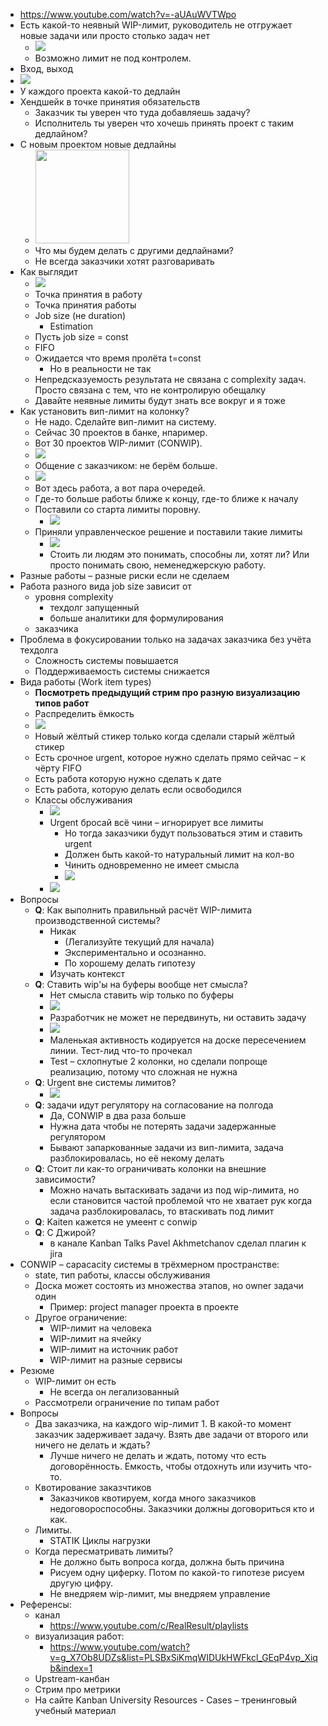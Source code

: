 - https://www.youtube.com/watch?v=-aUAuWVTWpo
- Есть какой-то неявный WIP-лимит, руководитель не отгружает новые задачи или просто столько задач нет
    - ![](https://firebasestorage.googleapis.com/v0/b/firescript-577a2.appspot.com/o/imgs%2Fapp%2Faptakhin%2FU1k9gOJ3Ij.png?alt=media&token=5f67a3f6-0320-454e-bf08-d1db3d908f5d)
    - Возможно лимит не под контролем.
- Вход, выход
- ![](https://firebasestorage.googleapis.com/v0/b/firescript-577a2.appspot.com/o/imgs%2Fapp%2Faptakhin%2F3MlA-zt-w6.png?alt=media&token=a7b949b5-f12a-42ea-b00d-55bbaf968709)
- У каждого проекта какой-то дедлайн
- Хендшейк в точке принятия обязательств
    - Заказчик ты уверен что туда добавляешь задачу?
    - Исполнитель ты уверен что хочешь принять проект с таким дедлайном?
- С новым проектом новые дедлайны
    - <img src="https://firebasestorage.googleapis.com/v0/b/firescript-577a2.appspot.com/o/imgs%2Fapp%2Faptakhin%2F669hq-zDj7.png?alt=media&token=cfd4053d-4f53-4c72-8c2e-562aaff631a3" width="150pt" />
    - Что мы будем делать с другими дедлайнами?
    - Не всегда заказчики хотят разговаривать
- Как выглядит
    - ![](https://firebasestorage.googleapis.com/v0/b/firescript-577a2.appspot.com/o/imgs%2Fapp%2Faptakhin%2FlWA3tnySbL.png?alt=media&token=e33745ac-3a1b-49d6-a572-95be93a48f18)
    - Точка принятия в работу
    - Точка принятия работы
    - Job size (не duration)
        - Estimation
    - Пусть job size = const
    - FIFO
    - Ожидается что время пролёта t=const
        - Но в реальности не так
    - Непредсказуемость результата не связана с complexity задач. Просто связана с тем, что не контролирую обещалку
    - Давайте неявные лимиты будут знать все вокруг и я тоже
- Как установить вип-лимит на колонку?
    - Не надо. Сделайте вип-лимит на систему.
    - Сейчас 30 проектов в банке, нпаример.
    - Вот 30 проектов WIP-лимит (CONWIP).
    - ![](https://firebasestorage.googleapis.com/v0/b/firescript-577a2.appspot.com/o/imgs%2Fapp%2Faptakhin%2FFSB-4oDX0n.png?alt=media&token=4acd36f4-91e2-4fc7-9a63-cd5a0f1e3c39)
    - Общение с заказчиком: не берём больше.
    - ![](https://firebasestorage.googleapis.com/v0/b/firescript-577a2.appspot.com/o/imgs%2Fapp%2Faptakhin%2F3m8w7Aw5Y5.png?alt=media&token=f7103bc1-c994-4932-b24b-e0e7d1a56e74)
    - Вот здесь работа, а вот пара очередей.
    - Где-то больше работы ближе к концу, где-то ближе к началу
    - Поставили со старта лимиты поровну.
        - ![](https://firebasestorage.googleapis.com/v0/b/firescript-577a2.appspot.com/o/imgs%2Fapp%2Faptakhin%2F1bnlg0lwte.png?alt=media&token=e01e3aa1-19f3-4af5-86ed-9a13ba223d83)
    - Приняли управленческое решение и поставили такие лимиты
        - ![](https://firebasestorage.googleapis.com/v0/b/firescript-577a2.appspot.com/o/imgs%2Fapp%2Faptakhin%2FvOv0JKiFkV.png?alt=media&token=d87178ff-82d7-4a79-be1d-7f931fc42387)
        - Стоить ли людям это понимать, способны ли, хотят ли? Или просто понимать свою, неменеджерскую работу.
- Разные работы – разные риски если не сделаем
- Работа разного вида job size зависит от
    - уровня complexity
        - техдолг запущенный
        - больше аналитики для формулирования
    - заказчика
- Проблема в фокусировании только на задачах заказчика без учёта техдолга
    - Сложность системы повышается
    - Поддерживаемость системы снижается
- Вида работы (Work item types)
    - __Посмотреть предыдущий стрим про разную визуализацию типов работ__
    - Распределить ёмкость
    - ![](https://firebasestorage.googleapis.com/v0/b/firescript-577a2.appspot.com/o/imgs%2Fapp%2Faptakhin%2F6w-z9K00VB.png?alt=media&token=e28d9243-6b26-4530-8944-9497d99d8779)
    - Новый жёлтый стикер только когда сделали старый жёлтый стикер
    - Есть срочное urgent, которое нужно сделать прямо сейчас – к чёрту FIFO
    - Есть работа которую нужно сделать к дате
    - Есть работа, которую делать если освободился
    - Классы обслуживания
        - ![](https://firebasestorage.googleapis.com/v0/b/firescript-577a2.appspot.com/o/imgs%2Fapp%2Faptakhin%2FO-Ab1bMUAo.png?alt=media&token=528cb110-e5c2-4999-83d2-d7f5d5dce857)
        - Urgent бросай всё чини – игнорирует все лимиты
            - Но тогда заказчики будут пользоваться этим и ставить urgent
            - Должен быть какой-то натуральный лимит на кол-во
            - Чинить одновременно не имеет смысла
            - ![](https://firebasestorage.googleapis.com/v0/b/firescript-577a2.appspot.com/o/imgs%2Fapp%2Faptakhin%2FIXo4HE9ek0.png?alt=media&token=faeec1ab-dfbc-45c7-bb45-6524148c28b7)
        - ![](https://firebasestorage.googleapis.com/v0/b/firescript-577a2.appspot.com/o/imgs%2Fapp%2Faptakhin%2F_oj4WHrnMp.png?alt=media&token=95a00cd3-13dd-43e0-a950-fbb9d6cff5bd)
- Вопросы
    - **Q**: Как выполнить правильный расчёт WIP-лимита производственной системы?
        - Никак
            - (Легализуйте текущий для начала)
            - Экспериментально и осознанно.
            - По хорошему делать гипотезу
        - Изучать контекст
    - **Q**: Ставить wip'ы на буферы вообще нет смысла?
        - Нет смысла ставить wip только по буферы
        - ![](https://firebasestorage.googleapis.com/v0/b/firescript-577a2.appspot.com/o/imgs%2Fapp%2Faptakhin%2FJjU_Pumxqn.png?alt=media&token=6a18af32-886c-4666-ac81-81a38564d0aa)
        - Разработчик не может не передвинуть, ни оставить задачу
        - ![](https://firebasestorage.googleapis.com/v0/b/firescript-577a2.appspot.com/o/imgs%2Fapp%2Faptakhin%2FvXf4YqQU9R.png?alt=media&token=3c22951f-4c5b-4ab5-b0a8-04e6896b1dbb)
        - Маленькая активность кодируется на доске пересечением линии. Тест-лид что-то прочекал
        - Test – схлопнутые 2 колонки, но сделали попроще реализацию, потому что сложная не нужна
    - **Q**: Urgent вне системы лимитов?
        - ![](https://firebasestorage.googleapis.com/v0/b/firescript-577a2.appspot.com/o/imgs%2Fapp%2Faptakhin%2F55MNs_nrRE.png?alt=media&token=3b004a76-614b-45b9-9057-e98f33ce8b2e)
    - **Q**: задачи идут регулятору на согласование на полгода
        - Да, CONWIP в два раза больше
        - Нужна дата чтобы не потерять задачи задержанные регулятором
        - Бывают запаркованные задачи из вип-лимита, задача разблокировалась, но её некому делать
    - **Q**: Стоит ли как-то ограничивать колонки на внешние зависимости?
        - Можно начать вытаскивать задачи из под wip-лимита, но если становится частой проблемой что не хватает рук когда задача разблокировалась, то втаскивать под лимит
    - **Q**: Kaiten кажется не умеент с conwip
    - **Q**: С Джирой?
        - в канале Kanban Talks Pavel Akhmetchanov сделал плагин к jira
- CONWIP – capacacity системы в трёхмерном пространстве:
    - state, тип работы, классы обслуживания
    - Доска может состоять из множества этапов, но owner задачи один
        - Пример: project manager проекта в проекте
    - Другое ограничение:
        - WIP-лимит на человека
        - WIP-лимит на ячейку
        - WIP-лимит на источник работ
        - WIP-лимит на разные сервисы
- Резюме
    - WIP-лимит он есть
        - Не всегда он легализованный
    - Рассмотрели ограничение по типам работ
- Вопросы
    - Два заказчика, на каждого wip-лимит 1. В какой-то момент заказчик задерживает задачу. Взять две задачи от второго или ничего не делать и ждать?
        - Лучше ничего не делать и ждать, потому что есть договорённость. Емкость, чтобы отдохнуть или изучить что-то.
    - Квотирование заказчтиков
        - Заказчиков квотируем, когда много заказчиков недоговороспособны. Заказчики должны договориться кто и как.
    - Лимиты.
        - STATIK Циклы нагрузки
    - Когда пересматривать лимиты?
        - Не должно быть вопроса когда, должна быть причина
        - Рисуем одну циферку. Потом по какой-то гипотезе рисуем другую цифру.
        - Не внедряем wip-лимит, мы внедряем управление
- Референсы:
    - канал
        - https://www.youtube.com/c/RealResult/playlists
    - визуализация работ:
        - https://www.youtube.com/watch?v=g_X7Ob8UDZs&list=PLSBxSiKmqWIDUkHWFkcl_GEqP4vp_Xiqb&index=1
    - Upstream-канбан
    - Стрим про метрики
    - На сайте Kanban University Resources - Cases – тренинговый учебный материал
